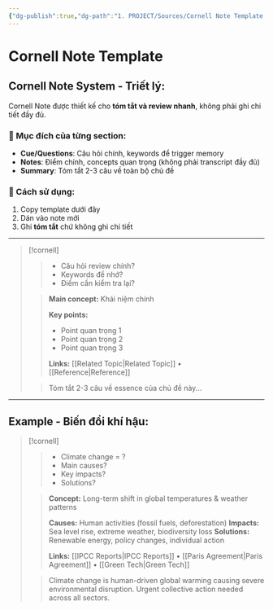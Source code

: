 ```yaml
---
{"dg-publish":true,"dg-path":"1. PROJECT/Sources/Cornell Note Template.md","permalink":"/1-project/sources/cornell-note-template/","created":"2025-09-05T17:51:32.540+07:00"}
---
```


# Cornell Note Template

## Cornell Note System - Triết lý:
Cornell Note được thiết kế cho **tóm tắt và review nhanh**, không phải ghi chi tiết đầy đủ.

### 🎯 Mục đích của từng section:
- **Cue/Questions**: Câu hỏi chính, keywords để trigger memory
- **Notes**: Điểm chính, concepts quan trọng (không phải transcript đầy đủ)  
- **Summary**: Tóm tắt 2-3 câu về toàn bộ chủ đề

### 📝 Cách sử dụng:
1. Copy template dưới đây
2. Dán vào note mới  
3. Ghi **tóm tắt** chứ không ghi chi tiết

---

> [!cornell]
> > 
> > - Câu hỏi review chính?
> > - Keywords để nhớ?
> > - Điểm cần kiểm tra lại?
> 
> > 
> > **Main concept:** Khái niệm chính
> > 
> > **Key points:**
> > - Point quan trọng 1
> > - Point quan trọng 2  
> > - Point quan trọng 3
> > 
> > **Links:** [[Related Topic\|Related Topic]] • [[Reference\|Reference]]
> 
> > 
> > Tóm tắt 2-3 câu về essence của chủ đề này...

---

## Example - Biến đổi khí hậu:

> [!cornell]
> > 
> > - Climate change = ?
> > - Main causes?
> > - Key impacts?
> > - Solutions?
> 
> > 
> > **Concept:** Long-term shift in global temperatures & weather patterns
> > 
> > **Causes:** Human activities (fossil fuels, deforestation)
> > **Impacts:** Sea level rise, extreme weather, biodiversity loss
> > **Solutions:** Renewable energy, policy changes, individual action
> > 
> > **Links:** [[IPCC Reports\|IPCC Reports]] • [[Paris Agreement\|Paris Agreement]] • [[Green Tech\|Green Tech]]
> 
> > 
> > Climate change is human-driven global warming causing severe environmental disruption. Urgent collective action needed across all sectors.

